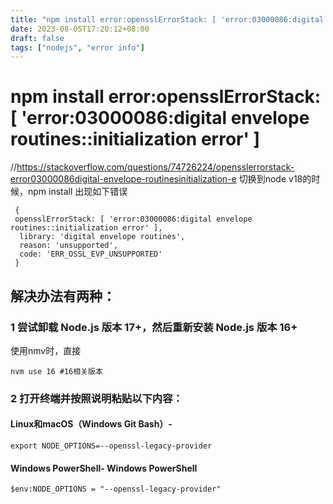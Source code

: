 ```yaml
---
title: "npm install error:opensslErrorStack: [ 'error:03000086:digital envelope routines::initialization error' ]"
date: 2023-08-05T17:20:12+08:00
draft: false
tags: ["nodejs", "error info"]
---
```

# npm install error:opensslErrorStack: [ 'error:03000086:digital envelope routines::initialization error' ]

//https://stackoverflow.com/questions/74726224/opensslerrorstack-error03000086digital-envelope-routinesinitialization-e
切换到node v18的时候，npm install 出现如下错误
```
 {
 opensslErrorStack: [ 'error:03000086:digital envelope routines::initialization error' ],
  library: 'digital envelope routines',
  reason: 'unsupported',
  code: 'ERR_OSSL_EVP_UNSUPPORTED'
 }
```
## 解决办法有两种：
### 1 尝试卸载 Node.js 版本 17+，然后重新安装 Node.js 版本 16+
使用nmv时，直接
```
nvm use 16 #16相关版本
```
### 2 打开终端并按照说明粘贴以下内容：
#### Linux和macOS（Windows Git Bash）-
```
export NODE_OPTIONS=--openssl-legacy-provider
```
#### Windows PowerShell- Windows PowerShell
```
$env:NODE_OPTIONS = "--openssl-legacy-provider"
```
